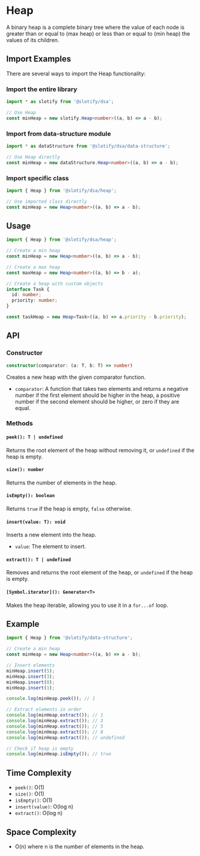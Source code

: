 # Heap

A binary heap is a complete binary tree where the value of each node is greater than or equal to (max heap) or less than or equal to (min heap) the values of its children.

## Import Examples

There are several ways to import the Heap functionality:

### Import the entire library

```typescript
import * as slotify from '@slotify/dsa';

// Use Heap
const minHeap = new slotify.Heap<number>((a, b) => a - b);
```

### Import from data-structure module

```typescript
import * as dataStructure from '@slotify/dsa/data-structure';

// Use Heap directly
const minHeap = new dataStructure.Heap<number>((a, b) => a - b);
```

### Import specific class

```typescript
import { Heap } from '@slotify/dsa/heap';

// Use imported class directly
const minHeap = new Heap<number>((a, b) => a - b);
```

## Usage

```typescript
import { Heap } from '@slotify/dsa/heap';

// Create a min heap
const minHeap = new Heap<number>((a, b) => a - b);

// Create a max heap
const maxHeap = new Heap<number>((a, b) => b - a);

// Create a heap with custom objects
interface Task {
  id: number;
  priority: number;
}

const taskHeap = new Heap<Task>((a, b) => a.priority - b.priority);
```

## API

### Constructor

```typescript
constructor(comparator: (a: T, b: T) => number)
```

Creates a new heap with the given comparator function.

- `comparator`: A function that takes two elements and returns a negative number if the first element should be higher in the heap, a positive number if the second element should be higher, or zero if they are equal.

### Methods

#### `peek(): T | undefined`

Returns the root element of the heap without removing it, or `undefined` if the heap is empty.

#### `size(): number`

Returns the number of elements in the heap.

#### `isEmpty(): boolean`

Returns `true` if the heap is empty, `false` otherwise.

#### `insert(value: T): void`

Inserts a new element into the heap.

- `value`: The element to insert.

#### `extract(): T | undefined`

Removes and returns the root element of the heap, or `undefined` if the heap is empty.

#### `[Symbol.iterator](): Generator<T>`

Makes the heap iterable, allowing you to use it in a `for...of` loop.

## Example

```typescript
import { Heap } from '@slotify/data-structure';

// Create a min heap
const minHeap = new Heap<number>((a, b) => a - b);

// Insert elements
minHeap.insert(5);
minHeap.insert(3);
minHeap.insert(8);
minHeap.insert(1);

console.log(minHeap.peek()); // 1

// Extract elements in order
console.log(minHeap.extract()); // 1
console.log(minHeap.extract()); // 3
console.log(minHeap.extract()); // 5
console.log(minHeap.extract()); // 8
console.log(minHeap.extract()); // undefined

// Check if heap is empty
console.log(minHeap.isEmpty()); // true
```

## Time Complexity

- `peek()`: O(1)
- `size()`: O(1)
- `isEmpty()`: O(1)
- `insert(value)`: O(log n)
- `extract()`: O(log n)

## Space Complexity

- O(n) where n is the number of elements in the heap.
